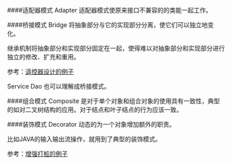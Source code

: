 ####适配器模式 Adapter
适配器模式使原来接口不兼容的的类能一起工作。

####桥接模式 Bridge
将抽象部分与它的实现部分分离，使它们可以独立地变化。

继承机制将抽象部分和实现部分固定在一起，使得难以对抽象部分和实现部分进行独立的修改、扩充和重用。

参考：[遥控器设计的例子](http://www.cnblogs.com/zhili/p/BridgePattern.html)

Service Dao 也可以理解成桥接模式。

####组合模式 Composite
是对于单个对象和组合对象的使用具有一致性，典型的如对二叉树结构的应用。对于结点和叶子结点的行为应该一致。

####装饰模式 Decorator
动态的为一个对象增加额外的职责。

比如JAVA的输入输出流操作，就用到了典型的装饰模式。

参考：[增强打桩的例子](http://www.jdon.com/designpatterns/decorator.htm)